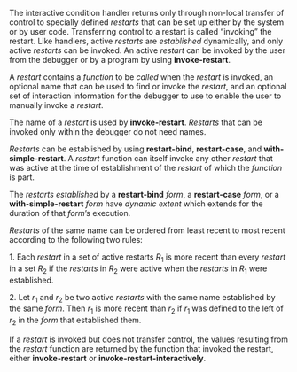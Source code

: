  



The interactive condition handler returns only through non-local transfer of control to specially defined *restarts* that can be set up either by the system or by user code. Transferring control to a restart is called “invoking” the restart. Like handlers, active *restarts* are *established* dynamically, and only active *restarts* can be invoked. An active *restart* can be invoked by the user from the debugger or by a program by using **invoke-restart**. 



A *restart* contains a *function* to be *called* when the *restart* is invoked, an optional name that can be used to find or invoke the *restart*, and an optional set of interaction information for the debugger to use to enable the user to manually invoke a *restart*. 



The name of a *restart* is used by **invoke-restart**. *Restarts* that can be invoked only within the debugger do not need names. 



*Restarts* can be established by using **restart-bind**, **restart-case**, and **with-simple-restart**. A *restart* function can itself invoke any other *restart* that was active at the time of establishment of the *restart* of which the *function* is part. 



The *restarts established* by a **restart-bind** *form*, a **restart-case** *form*, or a **with-simple-restart** *form* have *dynamic extent* which extends for the duration of that *form*’s execution. 



*Restarts* of the same name can be ordered from least recent to most recent according to the following two rules: 



1\. Each *restart* in a set of active restarts *R*<sub>1</sub> is more recent than every *restart* in a set *R*<sub>2</sub> if the *restarts* in *R*<sub>2</sub> were active when the *restarts* in *R*<sub>1</sub> were established. 



2\. Let *r*<sub>1</sub> and *r*<sub>2</sub> be two active *restarts* with the same name established by the same *form*. Then *r*<sub>1</sub> is more recent than *r*<sub>2</sub> if *r*<sub>1</sub> was defined to the left of *r*<sub>2</sub> in the *form* that established them. 







 



 



If a *restart* is invoked but does not transfer control, the values resulting from the *restart* function are returned by the function that invoked the restart, either **invoke-restart** or **invoke-restart-interactively**. 



